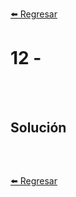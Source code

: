 [⬅️ Regresar](https://github.com/cosmoart/adventJS)

# 12 -

<br/>
<br/>

## Solución

```js
```

<br />

[⬅️ Regresar](ttps://github.com/cosmoart/adventJS)
